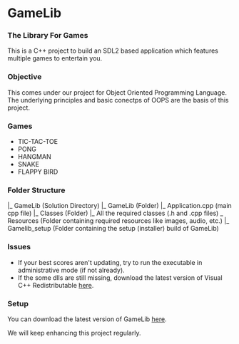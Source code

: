 # GameLib
### The Library For Games
This is a C++ project to build an SDL2 based application which features multiple games to entertain you.

### Objective
This comes under our project for Object Oriented Programming Language. The underlying principles and basic conectps of OOPS are the basis of this project.

### Games
- TIC-TAC-TOE
- PONG
- HANGMAN
- SNAKE
- FLAPPY BIRD

### Folder Structure
|_ GameLib (Solution Directory)
  |_ GameLib (Folder)
    |_ Application.cpp (main cpp file)
    |_ Classes (Folder)
      |_ All the required classes (.h and .cpp files)
    _ Resources (Folder containing required resources like images, audio, etc.)
  |_ Gamelib_setup (Folder containing the setup (installer) build of GameLib)

### Issues
- If your best scores aren't updating, try to run the executable in administrative mode (if not already).
- If the some dlls are still missing, download the latest version of Visual C++ Redistributable [here](https://aka.ms/vs/16/release/vc_redist.x64.exe).

### Setup
You can download the latest version of GameLib [here](https://github.com/DivyanshFalodiya/GameLib/files/5560401/GameLib.zip).

We will keep enhancing this project regularly.
